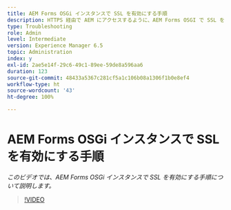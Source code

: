 ```yaml
---
title: AEM Forms OSGi インスタンスで SSL を有効にする手順
description: HTTPS 経由で AEM にアクセスするように、AEM Forms OSGI で SSL を設定します。
type: Troubleshooting
role: Admin
level: Intermediate
version: Experience Manager 6.5
topic: Administration
index: y
exl-id: 2ae5e14f-29c6-49c1-89ee-59de8a596aa6
duration: 123
source-git-commit: 48433a5367c281cf5a1c106b08a1306f1b0e8ef4
workflow-type: ht
source-wordcount: '43'
ht-degree: 100%

---
```


# AEM Forms OSGi インスタンスで SSL を有効にする手順

*このビデオでは、AEM Forms OSGi インスタンスで SSL を有効にする手順について説明します。*

>[!VIDEO](https://video.tv.adobe.com/v/3418662?quality=12&learn=on&captions=jpn)
